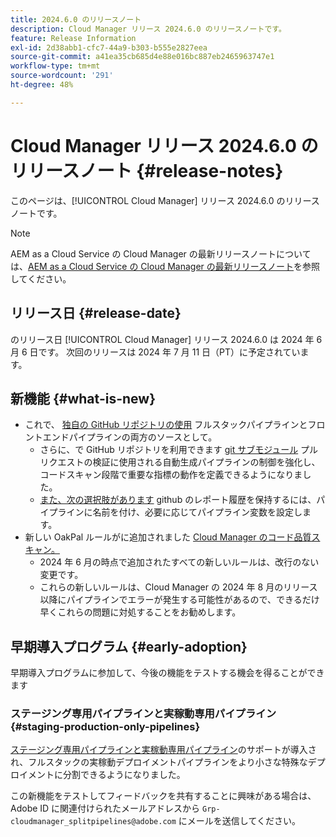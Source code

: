 ```yaml
---
title: 2024.6.0 のリリースノート
description: Cloud Manager リリース 2024.6.0 のリリースノートです。
feature: Release Information
exl-id: 2d38abb1-cfc7-44a9-b303-b555e2827eea
source-git-commit: a41ea35cb685d4e88e016bc887eb2465963747e1
workflow-type: tm+mt
source-wordcount: '291'
ht-degree: 48%

---
```



# Cloud Manager リリース 2024.6.0 のリリースノート {#release-notes}

このページは、[!UICONTROL Cloud Manager] リリース 2024.6.0 のリリースノートです。

>[!NOTE]
>
>AEM as a Cloud Service の Cloud Manager の最新リリースノートについては、[AEM as a Cloud Service の Cloud Manager の最新リリースノート](https://experienceleague.adobe.com/docs/experience-manager-cloud-service/content/implementing/using-cloud-manager/release-notes-cloud-manager/release-notes-cm-current.html?lang=ja)を参照してください。

## リリース日 {#release-date}

のリリース日 [!UICONTROL Cloud Manager] リリース 2024.6.0 は 2024 年 6 月 6 日です。 次回のリリースは 2024 年 7 月 11 日（PT）に予定されています。

## 新機能 {#what-is-new}

* これで、 [独自の GitHub リポジトリの使用](/help/managing-code/private-repositories.md) フルスタックパイプラインとフロントエンドパイプラインの両方のソースとして。
   * さらに、で GitHub リポジトリを利用できます [git サブモジュール](/help/managing-code/git-submodules.md) プルリクエストの検証に使用される自動生成パイプラインの制御を強化し、コードスキャン段階で重要な指標の動作を定義できるようになりました。
   * [また、次の選択肢があります](/help/managing-code/github-check-config.md) github のレポート履歴を保持するには、パイプラインに名前を付け、必要に応じてパイプライン変数を設定します。
* 新しい OakPal ルールがに追加されました [Cloud Manager のコード品質スキャン。](/help/using/custom-code-quality-rules.md#oakpal-ui-content-package)
   * 2024 年 6 月の時点で追加されたすべての新しいルールは、改行のない変更です。
   * これらの新しいルールは、Cloud Manager の 2024 年 8 月のリリース以降にパイプラインでエラーが発生する可能性があるので、できるだけ早くこれらの問題に対処することをお勧めします。

## 早期導入プログラム {#early-adoption}

早期導入プログラムに参加して、今後の機能をテストする機会を得ることができます

### ステージング専用パイプラインと実稼動専用パイプライン {#staging-production-only-pipelines}

[ステージング専用パイプラインと実稼動専用パイプライン](/help/using/stage-prod-only.md)のサポートが導入され、フルスタックの実稼動デプロイメントパイプラインをより小さな特殊なデプロイメントに分割できるようになりました。

この新機能をテストしてフィードバックを共有することに興味がある場合は、Adobe ID に関連付けられたメールアドレスから `Grp-cloudmanager_splitpipelines@adobe.com` にメールを送信してください。
